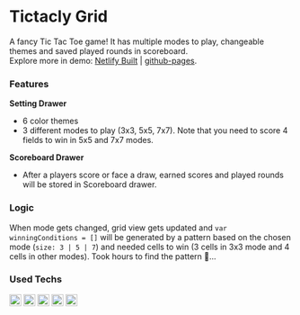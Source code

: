 # Tictacly Grid
A fancy Tic Tac Toe game! It has multiple modes to play, changeable themes and saved played rounds in scoreboard.  
Explore more in demo: [Netlify Built](https://tictaclygrid.netlify.app/) | [github-pages](https://ceenayekta.github.io/tictacly-grid/).

### Features
**Setting Drawer**
- 6 color themes
- 3 different modes to play (3x3, 5x5, 7x7). Note that you need to score 4 fields to win in 5x5 and 7x7 modes.

**Scoreboard Drawer**
- After a players score or face a draw, earned scores and played rounds will be stored in Scoreboard drawer.

### Logic
When mode gets changed, grid view gets updated and `var winningConditions = []` will be generated by a pattern based on the chosen mode (`size: 3 | 5 | 7`) and needed cells to win (3 cells in 3x3 mode and 4 cells in other modes). Took hours to find the pattern :eyes:...

### Used Techs
<a href="https://www.w3.org/TR/html5/" title="HTML5"><img src="https://github.com/get-icon/geticon/raw/master/icons/html-5.svg" alt="HTML5" width="21px" height="21px"></a>
<a href="https://www.w3.org/TR/CSS/" title="CSS3"><img src="https://github.com/get-icon/geticon/raw/master/icons/css-3.svg" alt="CSS3" width="21px" height="21px"></a>
<a href="https://getbootstrap.com/" title="Bootstrap"><img src="https://github.com/get-icon/geticon/raw/master/icons/bootstrap.svg" alt="Bootstrap" width="21px" height="21px"></a>
<a href="https://developer.mozilla.org/en-US/docs/Web/JavaScript" title="JavaScript"><img src="https://github.com/get-icon/geticon/raw/master/icons/javascript.svg" alt="JavaScript" width="21px" height="21px"></a>
<a href="https://jquery.com/" title="jQuery"><img src="https://github.com/get-icon/geticon/raw/master/icons/jquery-icon.svg" alt="jQuery" width="21px" height="21px"></a>

